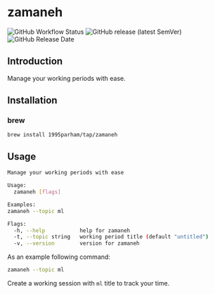 # zamaneh

![GitHub Workflow Status](https://img.shields.io/github/workflow/status/1995parham/zamaneh/rust?label=test&logo=github&style=flat-square)
![GitHub release (latest SemVer)](https://img.shields.io/github/v/release/1995parham/zamaneh?logo=github&style=flat-square)
![GitHub Release Date](https://img.shields.io/github/release-date/1995parham/zamaneh?logo=github&style=flat-square)

## Introduction

Manage your working periods with ease.

## Installation

### brew

```
brew install 1995parham/tap/zamaneh
```

## Usage

```sh
Manage your working periods with ease

Usage:
  zamaneh [flags]

Examples:
zamaneh --topic ml

Flags:
  -h, --help           help for zamaneh
  -t, --topic string   working period title (default "untitled")
  -v, --version        version for zamaneh
```

As an example following command:

```sh
zamaneh --topic ml
```

Create a working session with `ml` title to track your time.
